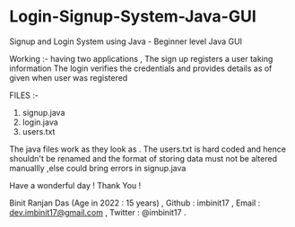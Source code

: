 # Login-Signup-System-Java-GUI
Signup and Login System using Java - Beginner level Java GUI

Working :- 
having two applications , 
The sign up registers a user taking information
The login verifies the credentials and provides details as of given when user was registered

FILES :- 
1. signup.java 
2. login.java
3. users.txt 

The java files work as they look as .
The users.txt is hard coded and hence shouldn't be renamed and the format of storing data must not be altered manuallly ,else could bring errors in signup.java

Have a wonderful day !
Thank You !


Binit Ranjan Das (Age in 2022 : 15 years) ,
Github : imbinit17 ,
Email : dev.imbinit17@gmail.com ,
Twitter : @imbinit17 .
